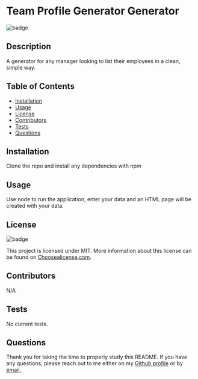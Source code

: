 # Team Profile Generator Generator
  ![badge](https://img.shields.io/badge/license-MIT-green.svg)
  ## Description
  A generator for any manager looking to list their employees in a clean, simple way.
  ## Table of Contents
  * [Installation](#installation)
  * [Usage](#usage)
  * [License](#license)
  * [Contributors](#contributors)
  * [Tests](#tests)
  * [Questions](#questions)

  ## Installation
  Clone the repo and install any dependencies with npm
  ## Usage
  Use node to run the application, enter your data and an HTML page will be created with your data. 
  ## License
  ![badge](https://img.shields.io/badge/license-MIT-green.svg)

  This project is licensed under MIT. More information about this license can be found on [Choosealicense.com](https://choosealicense.com/).
  ## Contributors
  N/A
  ## Tests
  No current tests.
  ## Questions
  Thank you for taking the time to properly study this README. If you have any questions, please reach out to me either on my [Github profile](https://github.com/jakerobs) or by [email.](mailto:jakerscholes@gmail.com)

